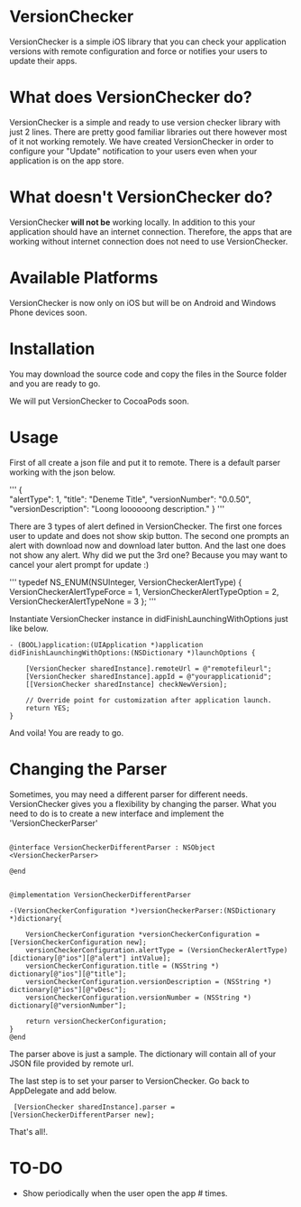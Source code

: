 # VersionChecker
VersionChecker is a simple iOS library that you can check your application versions with remote configuration and force or notifies your users to update their apps.

# What does VersionChecker do?

VersionChecker is a simple and ready to use version checker library with just 2 lines. There are pretty good familiar libraries out there however most of it not working remotely. We have created VersionChecker in order to configure your "Update" notification to your users even when your application is on the app store. 

# What doesn't VersionChecker do?

VersionChecker **will not be** working locally. In addition to this your application should have an internet connection. Therefore, the apps that are working without internet connection does not need to use VersionChecker.

# Available Platforms

VersionChecker is now only on iOS but will be on Android and Windows Phone devices soon. 

# Installation

You may download the source code and copy the files in the Source folder and you are ready to go.

We will put VersionChecker to CocoaPods soon.

# Usage

First of all create a json file and put it to remote. There is a default parser working with the json below.

'''
{  
    "alertType": 1,
    "title": "Deneme Title",
    "versionNumber": "0.0.50",
    "versionDescription": "Loong loooooong description."
}
'''

There are 3 types of alert defined in VersionChecker. The first one forces user to update and does not show skip button. The second one prompts an alert with download now and download later button. And the last one does not show any alert. Why did we put the 3rd one? Because you may want to cancel your alert prompt for update :)

'''
typedef NS_ENUM(NSUInteger, VersionCheckerAlertType)
{
    VersionCheckerAlertTypeForce = 1,
    VersionCheckerAlertTypeOption = 2,
    VersionCheckerAlertTypeNone = 3
};
'''

Instantiate VersionChecker instance in didFinishLaunchingWithOptions just like below.

```
- (BOOL)application:(UIApplication *)application didFinishLaunchingWithOptions:(NSDictionary *)launchOptions {

    [VersionChecker sharedInstance].remoteUrl = @"remotefileurl";
    [VersionChecker sharedInstance].appId = @"yourapplicationid";
    [[VersionChecker sharedInstance] checkNewVersion];

    // Override point for customization after application launch.
    return YES;
}
```

And voila! You are ready to go.

# Changing the Parser

Sometimes, you may need a different parser for different needs. VersionChecker gives you a flexibility by changing the parser. What you need to do is to create a new interface and implement the 'VersionCheckerParser' 

```

@interface VersionCheckerDifferentParser : NSObject <VersionCheckerParser>

@end


@implementation VersionCheckerDifferentParser

-(VersionCheckerConfiguration *)versionCheckerParser:(NSDictionary *)dictionary{

    VersionCheckerConfiguration *versionCheckerConfiguration = [VersionCheckerConfiguration new];
    versionCheckerConfiguration.alertType = (VersionCheckerAlertType) [dictionary[@"ios"][@"alert"] intValue];
    versionCheckerConfiguration.title = (NSString *) dictionary[@"ios"][@"title"];
    versionCheckerConfiguration.versionDescription = (NSString *) dictionary[@"ios"][@"vDesc"];
    versionCheckerConfiguration.versionNumber = (NSString *) dictionary[@"versionNumber"];

    return versionCheckerConfiguration;
}
@end

```

The parser above is just a sample. The dictionary will contain all of your JSON file provided by remote url.

The last step is to set your parser to VersionChecker. Go back to AppDelegate and add below.

```
 [VersionChecker sharedInstance].parser = [VersionCheckerDifferentParser new];
```

That's all!.


# TO-DO

* Show periodically when the user open the app # times.

